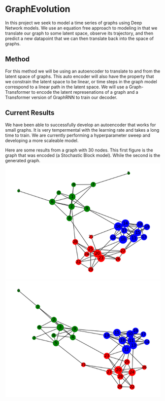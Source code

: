 # GraphEvolution
In this project we seek to model a time series of graphs using Deep Network models. We use an equation free approach to modeling in that we translate our graph to some latent space, observe its trajectory, and 
then predict a new datapoint that we can then translate back into the space of graphs.

## Method
For this method we will be using an autoencoder to translate to and from the latent space of graphs. This auto encoder will also have the property that we constrain the latent space to be linear, or time steps in the graph model 
correspond to a linear path in the latent space. We will use a Graph-Transformer to encode the latent represenations of a graph and a Transformer version of GraphRNN to train our decoder.

## Current Results
We have been able to successfully develop an autoencoder that works for small graphs. It is very tempermental with the learning rate and takes a long time to train. We are currently performing a hyperparameter sweep and developing a more scaleable model.

Here are some results from a graph with 30 nodes. This first figure is the graph that was encoded (a Stochastic Block model). While the second is the generated graph.
![](init_graph.png)
![](generated_graph.png)
